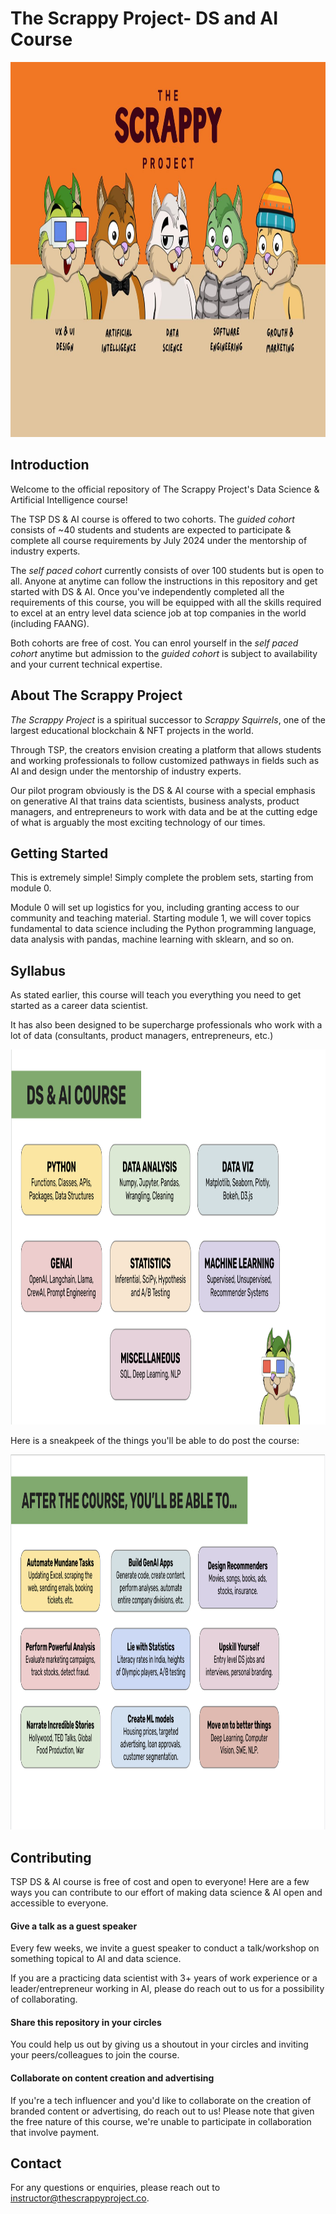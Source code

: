 # The Scrappy Project- DS and AI Course

<div align="center">
    <img src="images/banner.jpg" height="600">
</div>

## Introduction

Welcome to the official repository of The Scrappy Project's Data Science & Artificial Intelligence course!

The TSP DS & AI course is offered to two cohorts. The *guided cohort* consists of ~40 students and students are expected to participate & complete all course requirements by July 2024 under the mentorship of industry experts.

The *self paced cohort* currently consists of over 100 students but is open to all. Anyone at anytime can follow the instructions in this repository and get started with DS & AI. Once you've independently completed all the requirements of this course, you will be equipped with all the skills required to excel at an entry level data science job at top companies in the world (including FAANG).

Both cohorts are free of cost. You can enrol yourself in the *self paced cohort* anytime but admission to the *guided cohort* is subject to availability and your current technical expertise.

## About The Scrappy Project

*The Scrappy Project* is a spiritual successor to *Scrappy Squirrels*, one of the largest educational blockchain & NFT projects in the world.

Through TSP, the creators envision creating a platform that allows students and working professionals to follow customized pathways in fields such as AI and design under the mentorship of industry experts.

Our pilot program obviously is the DS & AI course with a special emphasis on generative AI that trains data scientists, business analysts, product managers, and entrepreneurs to work with data and be at the cutting edge of what is arguably the most exciting technology of our times.

## Getting Started

This is extremely simple! Simply complete the problem sets, starting from module 0.

Module 0 will set up logistics for you, including granting access to our community and teaching material. Starting module 1, we will cover topics fundamental to data science including the Python programming language, data analysis with pandas, machine learning with sklearn, and so on.

## Syllabus

As stated earlier, this course will teach you everything you need to get started as a career data scientist.

It has also been designed to be supercharge professionals who work with a lot of data (consultants, product managers, entrepreneurs, etc.)

<div align="center">
    <img src="images/syllabus.png" height="600">
</div>

Here is a sneakpeek of the things you'll be able to do post the course:

<div align="center">
    <img src="images/skills.png" height="600">
</div>

## Contributing

TSP DS & AI course is free of cost and open to everyone! Here are a few ways you can contribute to our effort of making data science & AI open and accessible to everyone.

#### Give a talk as a guest speaker

Every few weeks, we invite a guest speaker to conduct a talk/workshop on something topical to AI and data science.

If you are a practicing data scientist with 3+ years of work experience or a leader/entrepreneur working in AI, please do reach out to us for a possibility of collaborating.

#### Share this repository in your circles

You could help us out by giving us a shoutout in your circles and inviting your peers/colleagues to join the course. 

#### Collaborate on content creation and advertising

If you're a tech influencer and you'd like to collaborate on the creation of branded content or advertising, do reach out to us! Please note that given the free nature of this course, we're unable to participate in collaboration that involve payment.

## Contact

For any questions or enquiries, please reach out to instructor@thescrappyproject.co.
